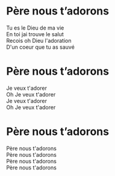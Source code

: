 # Père nous t’adorons  

Tu es le Dieu de ma vie  
En toi jai trouve le salut  
Recois oh Dieu l'adoration  
D'un coeur que tu as sauvé  

# Père nous t’adorons  

Je veux t'adorer  
Oh Je veux t'adorer  
Je veux t'adorer  
Oh Je veux t'adorer  

# Père nous t’adorons  

Père nous t'adorons  
Père nous t'adorons  
Père nous t'adorons  
Père nous t'adorons  
